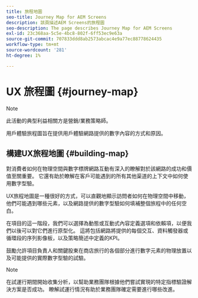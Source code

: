 ```yaml
---
title: 旅程地圖
seo-title: Journey Map for AEM Screens
description: 該頁描述AEM Screens的旅程圖
seo-description: The page describes Journey Map for AEM Screens
exl-id: 23c368aa-5c5e-4bc8-802f-6ff53ec9e63a
source-git-commit: 707833ddd8ab2573abcac4e9a77ec88778624435
workflow-type: tm+mt
source-wordcount: '281'
ht-degree: 1%

---
```


# UX 旅程圖 {#journey-map}

>[!NOTE]
>
>此活動的典型利益相關方是營銷/業務策略師。

用戶體驗旅程圖旨在提供用戶體驗網路提供的數字內容的方式和原因。

## 構建UX旅程地圖 {#building-map}

對消費者如何在物理空間與數字標牌網路互動有深入的瞭解對於該網路的成功和價值至關重要。 它還有助於瞭解在客戶可能遇到的所有其他渠道的上下文中如何使用數字型驗。

UX旅程地圖是一種很好的方式，可以直觀地顯示訪問者如何在物理空間中移動，他們可能遇到哪些元素，以及網路提供的數字型驗如何填補整個旅程中的任何空白。

在項目的這一階段，我們可以選擇為動態或互動式內容定義選項和依賴項，以便我們以後可以對它們進行原型化。 這將包括網路將提供的每個交互、資料觸發器或循環段的序列影像板，以及策略簡述中定義的KPI。

鼓勵允許項目負責人和關鍵股東在商店旅行的各個部分進行數字元素的物理放置以及可能提供的實際數字型驗的試驗。

>[!NOTE]
> 在試運行期間開始收集分析，以幫助業務團隊根據他們嘗試實現的特定指標驗證解決方案是否成功。 瞭解試運行情況有助於業務團隊確定需要進行哪些改進。
